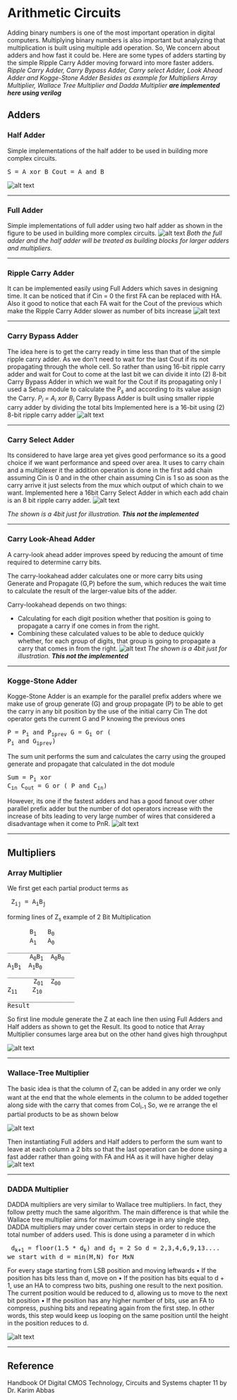 # Arithmetic Circuits
Adding binary numbers is one of the most important operation in digital computers. Multiplying binary numbers is also important but analyzing that multiplication is built using multiple add operation. So, We concern about adders and how fast it could be.
Here are some types of adders starting by the simple Ripple Carry Adder moving forward into more faster adders.
*Ripple Carry Adder, Carry Bypass Adder, Carry select Adder, Look Ahead Adder and Kogge-Stone Adder
Besides as example for Multipliers 
Array Multiplier, Wallace Tree Multiplier and Dadda Multiplier* 
***are implemented here using verilog***
## Adders
###  Half Adder 
Simple implementations of the half adder to be used in building more complex circuits.
<pre/>S    = A xor B
Cout = A and B</pre>
![alt text](https://github.com/Mohamed-Ammar/Arithmetic_Circuits/blob/main/Arithmetic/HalfAdder/Half-adder-circuit-diagram.png)
___
### Full Adder
Simple implementations of full adder using two half adder as shown in  the figure to be used in building more complex circuits.
![alt text](https://github.com/Mohamed-Ammar/Arithmetic_Circuits/blob/main/Arithmetic/FullAdder/fulladder.png)
*Both the full adder and the half adder will be treated as building blocks for larger  adders and multipliers.*
___
### Ripple Carry Adder
It can be implemented easily using Full Adders which saves in designing time. It can be noticed that if  Cin = 0 the first FA can be replaced with HA. Also it good to notice that each FA wait for the Cout of the previous which make the Ripple Carry Adder slower as number of bits increase
![alt text](https://github.com/Mohamed-Ammar/Arithmetic_Circuits/blob/main/Arithmetic/RippleCarryAdder/8bit-ripple-carry-adder.jpg)
___
### Carry Bypass Adder 
The idea here is to get the carry ready in time less than that of the simple ripple carry adder. As we don't need to wait for the last Cout if its not propagating through the whole cell.
So rather than using 16-bit ripple carry adder and wait for Cout to come at the last bit we can divide it into (2) 8-bit Carry Bypass Adder in which we wait for the Cout if its propagating only 
I used a Setup module to calculate the P<sub>s</sub> and according to its value assign the Carry. *P<sub>i</sub> = A<sub>i</sub> xor B<sub>i</sub>*
Carry Bypass Adder is built using smaller ripple carry adder by dividing the total bits 
Implemented here is a 16-bit using (2) 8-bit ripple carry adder 
![alt text](https://github.com/Mohamed-Ammar/Arithmetic_Circuits/blob/main/Arithmetic/CarryBypassAdder/CBA.PNG)
___
### Carry Select Adder
Its considered to have large area yet gives good performance so its a good choice if we want performance and speed over area.
It uses to carry chain and a multiplexer it the addition operation is done in the first add chain assuming Cin is 0 and in the other chain assuming Cin is 1 so as soon as the carry arrive it just selects from the mux which output of which chain to we want.
Implemented here a 16bit Carry Select Adder in which each add chain is an 8 bit ripple carry adder.
![alt text](https://github.com/Mohamed-Ammar/Arithmetic_Circuits/blob/main/Arithmetic/CarrySelectAdder/CSA.PNG)

*The shown is a 4bit just for illustration.* ***This not the implemented***
___
### Carry Look-Ahead Adder
A carry-look ahead adder improves speed by reducing the amount of time required to determine carry bits.

The carry-lookahead adder calculates one or more carry bits using Generate and Propagate (G,P) before the sum, which reduces the wait time to calculate the result of the larger-value bits of the adder.

Carry-lookahead depends on two things:
-   Calculating for each digit position whether that position is going to propagate a carry if one comes in from the right.
-   Combining these calculated values to be able to deduce quickly whether, for each group of digits, that group is going to propagate a carry that comes in from the right.
![alt text](https://github.com/Mohamed-Ammar/Arithmetic_Circuits/blob/main/Arithmetic/CarryLook-aheadAdder/CLA.png)
*The shown is a 4bit just for illustration.* ***This not the implemented***
___
### Kogge-Stone Adder
Kogge-Stone Adder is an example for the parallel prefix adders where we make use of group generate (G) and group propagate (P) to be able to get the carry in any bit position by the use of the initial carry Cin
The dot operator gets the current G and P knowing the previous ones 
<pre/>P   = P<sub>i</sub> and P<sub>iprev</sub>
G = G<sub>i</sub> or ( P<sub>i</sub> and G<sub>iprev</sub>)
</pre>
The sum unit performs the sum and calculates the carry using the grouped generate and propagate that calculated in the dot module
<pre/>Sum   = P<sub>i</sub> xor C<sub>in</sub>
C<sub>out</sub> = G or ( P and C<sub>in</sub>)
</pre>
However, its one if the fastest adders and has a good fanout over other parallel prefix adder but the number of dot operators increase with the increase of bits leading to very large number of wires that considered a disadvantage when it come to PnR.
![alt text](https://github.com/Mohamed-Ammar/Arithmetic_Circuits/blob/main/Arithmetic/Kogge-StoneAdder/KSA.PNG)
___
## Multipliers
### Array Multiplier
We first get each partial product  terms as
<pre> Z<sub>ij</sub> = A<sub>i</sub>B<sub>j</sub> </pre>
forming lines of Z<sub>s</sub>
example of 2 Bit Multiplication
<pre>      B<sub>1</sub>   B<sub>0</sub>
      A<sub>1</sub>   A<sub>0</sub>
_________________
      A<sub>0</sub>B<sub>1</sub>  A<sub>0</sub>B<sub>0</sub>
A<sub>1</sub>B<sub>1</sub>  A<sub>1</sub>B<sub>0</sub> 
__________________
       Z<sub>01</sub>  Z<sub>00</sub>
Z<sub>11</sub>    Z<sub>10</sub>
__________________
Result </pre>
So first line module generate the Z at each line then using Full Adders and Half adders as shown to get the Result.
Its good to notice that Array Multiplier consumes large area but on the other hand gives high throughput

![alt text](https://github.com/Mohamed-Ammar/Arithmetic_Circuits/blob/main/Arithmetic/ArrayMultiplier/Array_Mul.PNG)
___
### Wallace-Tree Multiplier
The basic idea is that the column of Z<sub>i</sub> can be added in any order we only want at the end that the whole elements in the column to be added together along side with the carry that comes from Col<sub>i-1</sub>
So, we re arrange the el partial products to be as shown below

![alt text](https://github.com/Mohamed-Ammar/Arithmetic_Circuits/blob/main/Arithmetic/WallaceTreeMUL/WT_MUL1.PNG)

Then instantiating Full adders and Half adders to perform the sum want to leave at each column a 2 bits so that the last operation can be done using a fast adder rather than going with FA and HA as it will have higher delay
![alt text](https://github.com/Mohamed-Ammar/Arithmetic_Circuits/blob/main/Arithmetic/WallaceTreeMUL/WT_MUL2.PNG)
___
### DADDA Multiplier
DADDA multipliers are very similar to Wallace tree multipliers. In fact, they follow pretty much the same algorithm. The main difference is that while the Wallace tree multiplier aims for maximum coverage in any single step, DADDA multipliers may under cover certain steps in order to reduce the total number of adders used.
This is done using a parameter d in which 
<pre> d<sub>k+1</sub> = floor(1.5 * d<sub>k</sub>) and d<sub>1</sub> = 2 So d = 2,3,4,6,9,13....
we start with d = min(M,N) for MxN </pre>
For every stage starting from LSB position and moving leftwards
 • If the position has bits less than d, move on
  • If the position has bits equal to d + 1, use an HA to compress two bits, pushing one result to the next position. The current position would be reduced to d, allowing us to move to the next bit position
   • If the position has any higher number of bits, use an FA to compress, pushing bits and repeating again from the first step. In other words, this step would keep us looping on the same position until the height in the position reduces to d.

![alt text](https://github.com/Mohamed-Ammar/Arithmetic_Circuits/blob/main/Arithmetic/DaddaMultiplier/dadda.PNG)
___
## Reference
Handbook Of Digital CMOS Technology, Circuits and Systems 
chapter 11
by Dr. Karim Abbas
